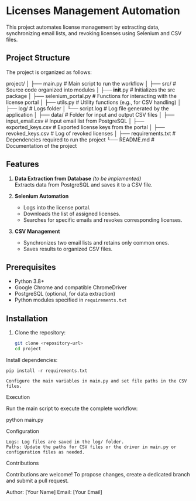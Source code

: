 # Licenses Management Automation

This project automates license management by extracting data, synchronizing email lists, and revoking licenses using Selenium and CSV files.

## Project Structure

The project is organized as follows:

project/
│
├── main.py               # Main script to run the workflow
│
├── src/                  # Source code organized into modules
│   ├── __init__.py       # Initializes the src package
│   ├── selenium_portal.py # Functions for interacting with the license portal
│   ├── utils.py          # Utility functions (e.g., for CSV handling)
│
├── log/                  # Logs folder
│   └── script.log        # Log file generated by the application
│
├── data/                 # Folder for input and output CSV files
│   ├── input_email.csv   # Input email list from PostgreSQL
│   ├── exported_keys.csv # Exported license keys from the portal
│   ├── revoked_keys.csv  # Log of revoked licenses
│
├── requirements.txt      # Dependencies required to run the project
└── README.md             # Documentation of the project


## Features

1. **Data Extraction from Database** *(to be implemented)*  
   Extracts data from PostgreSQL and saves it to a CSV file.

2. **Selenium Automation**  
   - Logs into the license portal.
   - Downloads the list of assigned licenses.
   - Searches for specific emails and revokes corresponding licenses.

3. **CSV Management**  
   - Synchronizes two email lists and retains only common ones.
   - Saves results to organized CSV files.

## Prerequisites

- Python 3.8+
- Google Chrome and compatible ChromeDriver
- PostgreSQL (optional, for data extraction)
- Python modules specified in `requirements.txt`

## Installation

1. Clone the repository:
   ```bash
   git clone <repository-url>
   cd project

Install dependencies:

    pip install -r requirements.txt

    Configure the main variables in main.py and set file paths in the CSV files.

Execution

Run the main script to execute the complete workflow:

python main.py

Configuration

    Logs: Log files are saved in the log/ folder.
    Paths: Update the paths for CSV files or the driver in main.py or configuration files as needed.

Contributions

Contributions are welcome! To propose changes, create a dedicated branch and submit a pull request.

Author: [Your Name]
Email: [Your Email]
